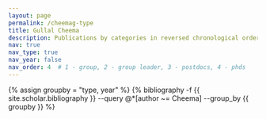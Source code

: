 ```yaml
---
layout: page
permalink: /cheemag-type
title: Gullal Cheema
description: Publications by categories in reversed chronological order. Generated by jekyll-scholar.
nav: true
nav_type: true
nav_year: false
nav_order: 4  # 1 - group, 2 - group leader, 3 - postdocs, 4 - phds
---
```


<!-- _pages/cheemag-type.md -->
<div class="publications">

{% assign groupby = "type, year" %}
{% bibliography -f {{ site.scholar.bibliography }} --query @*[author ~= Cheema] --group_by {{ groupby }} %}

</div>
